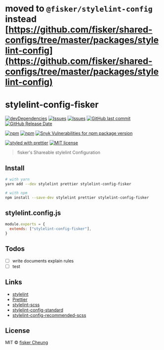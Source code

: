 # moved to `@fisker/stylelint-config` instead [https://github.com/fisker/shared-configs/tree/master/packages/stylelint-config](https://github.com/fisker/shared-configs/tree/master/packages/stylelint-config)

# stylelint-config-fisker

[![devDependencies](https://img.shields.io/david/dev/stylelint-config-fisker.svg?style=flat-square)](https://david-dm.org/stylelint-config-fisker)
[![Issues](http://img.shields.io/github/issues/stylelint-config-fisker.svg?style=flat-square)](https://github.com/stylelint-config-fisker/issues)
[![Issues](https://img.shields.io/github/issues-pr/stylelint-config-fisker.svg?style=flat-square)](https://github.com/stylelint-config-fisker/pulls)
[![GitHub last commit](https://img.shields.io/github/last-commit/stylelint-config-fisker.svg?style=flat-square)](https://github.com/stylelint-config-fisker/commits)
[![GitHub Release Date](https://img.shields.io/github/release-date/stylelint-config-fisker.svg?style=flat-square)](https://github.com/stylelint-config-fisker/releases)

[![npm](https://img.shields.io/npm/v/stylelint-config-fisker.svg?style=flat-square)](https://www.npmjs.com/package/stylelint-config-fisker)
[![npm](https://img.shields.io/npm/dt/stylelint-config-fisker.svg?style=flat-square)](https://www.npmjs.com/package/stylelint-config-fisker)
[![Snyk Vulnerabilities for npm package version](https://img.shields.io/snyk/vulnerabilities/npm/stylelint-config-fisker.svg?style=flat-square)](https://snyk.io/vuln/npm:stylelint-config-fisker)

[![styled with prettier](https://img.shields.io/badge/styled_with-prettier-ff69b4.svg?style=flat-square)](https://github.com/prettier/prettier)
[![MIT license](https://img.shields.io/github/license/stylelint-config-fisker.svg?style=flat-square)](http://opensource.org/licenses/MIT)

> fisker's Shareable stylelint Configuration

## Install

```sh
# with yarn
yarn add --dev stylelint prettier stylelint-config-fisker

# with npm
npm install --save-dev stylelint prettier stylelint-config-fisker
```

## stylelint.config.js

```js
module.exports = {
  extends: ["stylelint-config-fisker"],
}
```

## Todos

- [ ] write documents explain rules
- [ ] test

## Links

- [stylelint](https://stylelint.io/)
- [Prettier](https://prettier.io/)
- [stylelint-scss](https://github.com/kristerkari/stylelint-scss)
- [stylelint-config-standard](https://github.com/stylelint/stylelint-config-standard)
- [stylelint-config-recommended-scss](https://github.com/kristerkari/stylelint-config-recommended-scss)

## License

MIT © [fisker Cheung](https://www.fiskercheung.com/)
